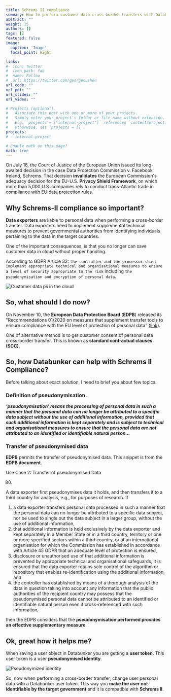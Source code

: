 ```yaml
---
title: Schrems II compliance
summary: How to perform customer data cross-border transfers with Databunker.
abstract: ""
weight: 15
authors: []
tags: []
featured: false
image:
  caption: 'Image'
  focal_point: Right

links:
#- icon: twitter
#  icon_pack: fab
#  name: Follow
#  url: https://twitter.com/georgecushen
url_code: ""
url_pdf: ""
url_slides: ""
url_video: ""

# Projects (optional).
#   Associate this post with one or more of your projects.
#   Simply enter your project's folder or file name without extension.
#   E.g. `projects = ["internal-project"]` references `content/project/deep-learning/index.md`.
#   Otherwise, set `projects = []`.
projects:
# - internal-project

# Enable math on this page?
math: true
---
```


On July 16, the Court of Justice of the European Union issued its long-awaited decision in the case Data Protection Commission v. Facebook Ireland, Schrems. That decision **invalidates** the European Commission's adequacy decision for the EU-U.S. **Privacy Shield Framework**, on which more than 5,000 U.S. companies rely to conduct trans-Atlantic trade in compliance with EU data protection rules.

## Why Schrems-II compliance so important?
**Data exporters** are liable to personal data when performing a cross-border transfer. Data exporters need to implement supplemental technical measures to prevent governmental authorities from identifying individuals pertaining to the data in the target countries.

One of the important consequences, is that you no longer can save customer data in cloud without proper handling.

According to GDPR Article 32: ``the controller and the processor shall implement appropriate technical and organisational measures to ensure a level of security appropriate to the risk`` including ``the pseudonymisation and encryption of personal data``.

![Customer data pii in the cloud](no-pii.png)


## So, what should I do now?
On November 10, the **European Data Protection Board** (**EDPB**) released its "Recommendations 01/2020 on measures that supplement transfer tools to ensure compliance with the EU level of protection of personal data"
([link](https://edpb.europa.eu/sites/edpb/files/consultation/edpb_recommendations_202001_supplementarymeasurestransferstools_en.pdf)).

One of alternative method is to get customer consent of personal data cross-border transfer. This is known as **standard contractual clauses (SCC)**.

## So, how Databunker can help with Schrems II Compliance?
Before talking about exact solution, I need to brief you about few topics.

### Definition of pseudonymisation.

***‘pseudonymisation’ means the processing of personal data in such a manner that the personal data can no longer be attributed to a specific data subject without the use of additional information, provided that such additional information is kept separately and is subject to technical and organisational measures to ensure that the personal data are not attributed to an identified or identifiable natural person…***

### Transfer of pseudonymised data
**EDPB** permits the transfer of pseudonymised  data. This snippet is from the **EDPB document**.

Use Case 2: Transfer of pseudonymised Data

80.
A data exporter first pseudonymises data it holds, and then transfers it to a third country for analysis, e.g., for purposes of research.
If
1. a data exporter transfers personal data processed in such a manner that the personal data can no longer be attributed to a specific data subject, nor be used to single out the data subject in a larger group, without the use of additional information,
2. that additional information is held exclusively by the data exporter and kept separately in a Member State or in a third country, territory or one or more specified sectors within a third country, or at an international organisation for which the Commission has established in accordance with Article 45 GDPR that an adequate level of protection is ensured,
3. disclosure or unauthorised use of that additional information is prevented by appropriate technical and organisational safeguards, it is ensured that the data exporter retains sole control of the algorithm or repository that enables re-identification using the additional information, and 
4. the controller has established by means of a thorough analysis of the data in question taking into account any information that the public authorities of the recipient country may possess that the pseudonymised personal data cannot be attributed to an identified or identifiable natural person even if cross-referenced with such information, 

then the EDPB considers that the **pseudonymisation performed provides an effective supplementary measure**.


## Ok, great how it helps me?
When saving a user object in Databunker you are getting a **user token**. This user token is a user **pseudonymised identity**.

![Pseudonymized identity](/img/pseudonymized-identity.png)


So, now when performing a cross-border transfer, change user personal data with a Databunker user token. This way you **make the user not identifiable by the target government** and it is compatible with **Schrems II**.

